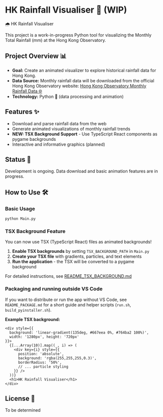 # HK Rainfall Visualiser 🚧 (WIP)


🌧️ HK Rainfall Visualiser

This project is a work-in-progress Python tool for visualizing the Monthly Total Rainfall (mm) at the Hong Kong Observatory.


## Project Overview 📊

- **Goal:** Create an animated visualizer to explore historical rainfall data for Hong Kong.
- **Data Source:** Monthly rainfall data will be downloaded from the official Hong Kong Observatory website: [Hong Kong Observatory Monthly Rainfall Data 🌐](https://www.hko.gov.hk/en/cis/monthlyElement.htm?stn=HKO&ele=RF)
- **Technology:** Python 🐍 (data processing and animation)


## Features ✨

- Download and parse rainfall data from the web
- Generate animated visualizations of monthly rainfall trends
- **NEW: TSX Background Support** - Use TypeScript React components as pygame backgrounds
- Interactive and informative graphics (planned)


## Status 🚧

Development is ongoing. Data download and basic animation features are in progress.


## How to Use 🛠️

### Basic Usage
```bash
python Main.py
```

### TSX Background Feature
You can now use TSX (TypeScript React) files as animated backgrounds! 

1. **Enable TSX backgrounds** by setting `TSX_BACKGROUND_PATH` in `Main.py`
2. **Create your TSX file** with gradients, particles, and text elements
3. **Run the application** - the TSX will be converted to a pygame background

For detailed instructions, see [README_TSX_BACKGROUND.md](README_TSX_BACKGROUND.md)

### Packaging and running outside VS Code
If you want to distribute or run the app without VS Code, see `README_PACKAGE.md` for a short guide and helper scripts (`run.sh`, `build_pyinstaller.sh`).

**Example TSX background:**
```tsx
<div style={{
  background: 'linear-gradient(135deg, #667eea 0%, #764ba2 100%)',
  width: '1280px', height: '720px'
}}>
  {[...Array(10)].map((_, i) => (
    <div key={i} style={{
      position: 'absolute',
      background: 'rgba(255,255,255,0.3)',
      borderRadius: '50%',
      // ... particle styling
    }} />
  ))}
  <h1>HK Rainfall Visualiser</h1>
</div>
```


## License 📄

To be determined


